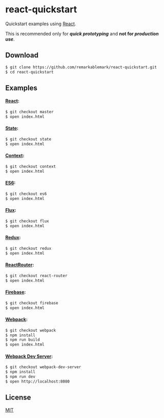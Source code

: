 # react-quickstart

Quickstart examples using [React](https://facebook.github.io/react/).

This is recommended only for **_quick prototyping_** and **not for _production use_**.

## Download

```sh
$ git clone https://github.com/remarkablemark/react-quickstart.git
$ cd react-quickstart
```

## Examples

#### [React](https://github.com/facebook/react):

```sh
$ git checkout master
$ open index.html
```

#### [State](https://facebook.github.io/react/docs/interactivity-and-dynamic-uis.html#how-state-works):

```sh
$ git checkout state
$ open index.html
```

#### [Context](https://facebook.github.io/react/docs/context.html):

```sh
$ git checkout context
$ open index.html
```

#### [ES6](https://facebook.github.io/react/docs/reusable-components.html#es6-classes):

```sh
$ git checkout es6
$ open index.html
```

#### [Flux](https://facebook.github.io/flux/):

```sh
$ git checkout flux
$ open index.html
```

#### [Redux](https://github.com/reactjs/redux):

```sh
$ git checkout redux
$ open index.html
```

#### [ReactRouter](https://github.com/reactjs/react-router):

```sh
$ git checkout react-router
$ open index.html
```

#### [Firebase](https://firebase.google.com):

```sh
$ git checkout firebase
$ open index.html
```

#### [Webpack](https://webpack.github.io):

```sh
$ git checkout webpack
$ npm install
$ npm run build
$ open index.html
```

#### [Webpack Dev Server](https://webpack.github.io/docs/webpack-dev-server.html):

```sh
$ git checkout webpack-dev-server
$ npm install
$ npm run dev
$ open http://localhost:8080
```

## License

[MIT](https://github.com/remarkablemark/react-quickstart/blob/master/LICENSE)
